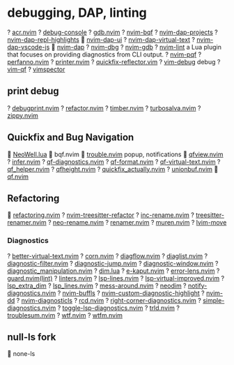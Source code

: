 # debugging, DAP, linting

? [acr.nvim](https://github.com/austin5627/acr.nvim)
? [debug-console](https://github.com/dradtke/debug-console)
? [gdb.nvim](https://github.com/AlphabetsAlphabets/gdb.nvim)
? [nvim-bqf](https://github.com/kevinhwang91/nvim-bqf)
? [nvim-dap-projects](https://github.com/ldelossa/nvim-dap-projects)
? [nvim-dap-repl-highlights](https://github.com/LiadOz/nvim-dap-repl-highlights)
 [nvim-dap-ui](https://github.com/rcarriga/nvim-dap-ui)
? [nvim-dap-virtual-text](https://github.com/theHamsta/nvim-dap-virtual-text)
? [nvim-dap-vscode-js](https://github.com/mxsdev/nvim-dap-vscode-js)
 [nvim-dap](https://github.com/mfussenegger/nvim-dap)
? [nvim-dbg](https://github.com/hiberabyss/nvim-dbg)
? [nvim-gdb](https://github.com/sakhnik/nvim-gdb)
? [nvim-lint](https://github.com/mfussenegger/nvim-lint) a Lua plugin that focuses on providing diagnostics from CLI output.
? [nvim-pqf](https://github.com/yorickpeterse/nvim-pqf)
? [perfanno.nvim](https://github.com/t-troebst/perfanno.nvim)
? [printer.nvim](https://github.com/rareitems/printer.nvim)
? [quickfix-reflector.vim](https://github.com/stefandtw/quickfix-reflector.vim)
? [vim-debug](https://github.com/wsdjeg/vim-debug) debug
? [vim-qf](https://github.com/romainl/vim-qf)
? [vimspector](https://github.com/puremourning/vimspector)

## print debug
? [debugprint.nvim](https://github.com/andrewferrier/debugprint.nvim)
? [refactor.nvim](https://github.com/wakeLanaka/refactor.nvim)
? [timber.nvim](https://github.com/kitallen23/timber.nvim)
? [turbosalva.nvim](https://github.com/SFToro/turbosalva.nvim)
? [zippy.nvim](https://github.com/PatschD/zippy.nvim)

## Quickfix and Bug Navigation
 [NeoWell.lua](https://github.com/nyngwang/NeoWell.lua)
 bqf.nvim
 [trouble.nvim](https://github.com/xero/trouble.nvim) popup, notifications
 [qfview.nvim](https://github.com/ashfinal/qfview.nvim)
? [infer.nvim](https://github.com/vigoux/infer.nvim)
? [qf-diagnostics.nvim](https://github.com/dknaack/qf-diagnostics.nvim)
? [qf-format.nvim](https://github.com/BenSeefeldt/qf-format.nvim)
? [qf-virtual-text.nvim](https://github.com/hfn92/qf-virtual-text.nvim)
? [qf_helper.nvim](https://github.com/stevearc/qf_helper.nvim)
? [qfheight.nvim](https://github.com/delphinus/qfheight.nvim)
? [quickfix_actually.nvim](https://github.com/izo0x90/quickfix_actually.nvim)
? [unionbuf.nvim](https://github.com/notomo/unionbuf.nvim)
 [qf.nvim](https://github.com/ten3roberts/qf.nvim)

## Refactoring
 [refactoring.nvim](https://github.com/ThePrimeagen/refactoring.nvim)
? [nvim-treesitter-refactor](https://github.com/nvim-treesitter/nvim-treesitter-refactor)
? [inc-rename.nvim](https://github.com/smjonas/inc-rename.nvim)
? [treesitter-renamer.nvim](https://github.com/metalelf0/treesitter-renamer.nvim)
? [neo-rename.nvim](https://github.com/luckasRanarison/neo-rename.nvim)
? [renamer.nvim](https://github.com/filipdutescu/renamer.nvim)
? [muren.nvim](https://github.com/AckslD/muren.nvim)
? [lvim-move](https://github.com/lvim-tech/lvim-move)

### Diagnostics
? [better-virtual-text.nvim](https://github.com/isaksamsten/better-virtual-text.nvim)
? [corn.nvim](https://github.com/RaafatTurki/corn.nvim)
? [diagflow.nvim](https://github.com/dgagn/diagflow.nvim)
? [diaglist.nvim](https://github.com/onsails/diaglist.nvim)
? [diagnostic-filter.nvim](https://github.com/rayzr522/diagnostic-filter.nvim)
? [diagnostic-jump.nvim](https://github.com/jake-stewart/diagnostic-jump.nvim)
? [diagnostic-window.nvim](https://github.com/cseickel/diagnostic-window.nvim)
? [diagnostic_manipulation.nvim](https://github.com/m-gail/diagnostic_manipulation.nvim)
? [dim.lua](https://github.com/0oAstro/dim.lua)
? [e-kaput.nvim](https://github.com/kaputi/e-kaput.nvim)
? [error-lens.nvim](https://github.com/chikko80/error-lens.nvim)
? [guard.nvim(lint)](https://github.com/nvimdev/guard.nvim)
? [linters.nvim](https://github.com/haolian9/linters.nvim)
? [lsp-lines.nvim](https://github.com/stefanwatt/lsp-lines.nvim)
? [lsp-virtual-improved.nvim](https://github.com/luozhiya/lsp-virtual-improved.nvim)
? [lsp_extra_dim](https://github.com/askfiy/lsp_extra_dim)
? [lsp_lines.nvim](https://github.com/ksyasuda/lsp_lines.nvim)
? [mess-around.nvim](https://github.com/suliatis/mess-around.nvim)
? [neodim](https://github.com/zbirenbaum/neodim)
? [notify-diagnostics.nvim](https://github.com/TomDeneire/notify-diagnostics.nvim)
? [nvim-buffls](https://github.com/idanarye/nvim-buffls)
? [nvim-custom-diagnostic-highlight](https://github.com/Kasama/nvim-custom-diagnostic-highlight)
? [nvim-dd](https://github.com/yorickpeterse/nvim-dd)
? [nvim-diagnosticls](https://github.com/lithammer/nvim-diagnosticls)
? [rcd.nvim](https://github.com/cdecompilador/rcd.nvim)
? [right-corner-diagnostics.nvim](https://github.com/santigo-zero/right-corner-diagnostics.nvim)
? [simple-diagnostics.nvim](https://github.com/casonadams/simple-diagnostics.nvim)
? [toggle-lsp-diagnostics.nvim](https://github.com/WhoIsSethDaniel/toggle-lsp-diagnostics.nvim)
? [trld.nvim](https://github.com/Mofiqul/trld.nvim)
? [troublesum.nvim](https://github.com/ivanjermakov/troublesum.nvim)
? [wtf.nvim](https://github.com/piersolenski/wtf.nvim)
? [wtfm.nvim](https://github.com/nicolomaioli/wtfm.nvim)

## null-ls fork
 none-ls
